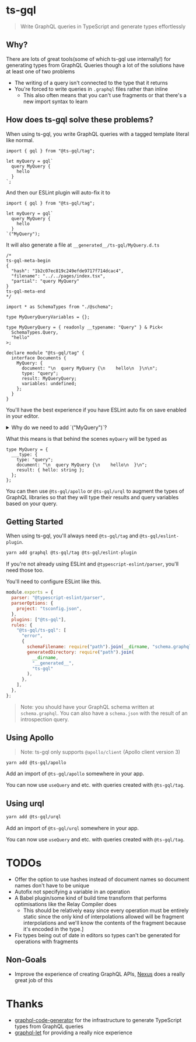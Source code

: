 # ts-gql

> Write GraphQL queries in TypeScript and generate types effortlessly

## Why?

There are lots of great tools(some of which ts-gql use internally!) for generating types from GraphQL Queries though a lot of the solutions have at least one of two problems

- The writing of a query isn't connected to the type that it returns
- You're forced to write queries in `.graphql` files rather than inline
  - This also often means that you can't use fragments or that there's a new import syntax to learn

## How does ts-gql solve these problems?

When using ts-gql, you write GraphQL queries with a tagged template literal like normal.

```tsx
import { gql } from "@ts-gql/tag";

let myQuery = gql`
  query MyQuery {
    hello
  }
`;
```

And then our ESLint plugin will auto-fix it to

```tsx
import { gql } from "@ts-gql/tag";

let myQuery = gql`
  query MyQuery {
    hello
  }
`("MyQuery");
```

It will also generate a file at `__generated__/ts-gql/MyQuery.d.ts`

```tsx
/*
ts-gql-meta-begin
{
  "hash": "1b2c07ec819c249efde9717f714dcac4",
  "filename": "../../pages/index.tsx",
  "partial": "query MyQuery"
}
ts-gql-meta-end
*/

import * as SchemaTypes from "./@schema";

type MyQueryQueryVariables = {};

type MyQueryQuery = { readonly __typename: "Query" } & Pick<
  SchemaTypes.Query,
  "hello"
>;

declare module "@ts-gql/tag" {
  interface Documents {
    MyQuery: {
      document: "\n  query MyQuery {\n    hello\n  }\n\n";
      type: "query";
      result: MyQueryQuery;
      variables: undefined;
    };
  }
}
```

You'll have the best experience if you have ESLint auto fix on save enabled in your editor.

<details>

<summary>Why do we need to add `("MyQuery")`?</summary>

TypeScript doesn't currently type tagged template literals with literal string types so we have to add `("MyQuery")` though there are [issues](https://github.com/microsoft/TypeScript/issues/16552) [discussing](https://github.com/microsoft/TypeScript/issues/31422) [it](https://github.com/microsoft/TypeScript/issues/33304) which would remove the need for this.

</details>

What this means is that behind the scenes `myQuery` will be typed as

```tsx
type MyQuery = {
  ___type: {
    type: "query";
    document: "\n  query MyQuery {\n    hello\n  }\n";
    result: { hello: string };
  };
};
```

You can then use `@ts-gql/apollo` or `@ts-gql/urql` to augment the types of GraphQL libraries so that they will type their results and query variables based on your query.

## Getting Started

When using ts-gql, you'll always need `@ts-gql/tag` and `@ts-gql/eslint-plugin`.

```bash
yarn add graphql @ts-gql/tag @ts-gql/eslint-plugin
```

If you're not already using ESLint and `@typescript-eslint/parser`, you'll need those too.

You'll need to configure ESLint like this.

```js
module.exports = {
  parser: "@typescript-eslint/parser",
  parserOptions: {
    project: "tsconfig.json",
  },
  plugins: ["@ts-gql"],
  rules: {
    "@ts-gql/ts-gql": [
      "error",
      {
        schemaFilename: require("path").join(__dirname, "schema.graphql"),
        generatedDirectory: require("path").join(
          __dirname,
          "__generated__",
          "ts-gql"
        ),
      },
    ],
  },
};
```

> Note: you should have your GraphQL schema written at `schema.graphql`. You can also have a `schema.json` with the result of an introspection query.

## Using Apollo

> Note: ts-gql only supports `@apollo/client` (Apollo client version 3)

```bash
yarn add @ts-gql/apollo
```

Add an import of `@ts-gql/apollo` somewhere in your app.

You can now use `useQuery` and etc. with queries created with `@ts-gql/tag`.

## Using urql

```bash
yarn add @ts-gql/urql
```

Add an import of `@ts-gql/urql` somewhere in your app.

You can now use `useQuery` and etc. with queries created with `@ts-gql/tag`.

# TODOs

- Offer the option to use hashes instead of document names so document names don't have to be unique
- Autofix not specifying a variable in an operation
- A Babel plugin/some kind of build time transform that performs optimisations like the Relay Compiler does
  - This should be relatively easy since every operation must be entirely static since the only kind of interpolations allowed will be fragment interpolations and we'll know the contents of the fragment because it's encoded in the type.]
- Fix types being out of date in editors so types can't be generated for operations with fragments

## Non-Goals

- Improve the experience of creating GraphQL APIs, [Nexus](https://www.nexusjs.org/) does a really great job of this

# Thanks

- [graphql-code-generator](https://github.com/dotansimha/graphql-code-generator) for the infrastructure to generate TypeScript types from GraphQL queries
- [graphql-let](https://github.com/piglovesyou/graphql-let) for providing a really nice experience
